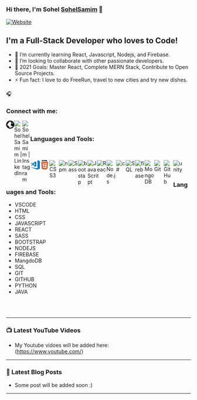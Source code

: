 ### Hi there, I'm Sohel [SohelSamim][website] 👋

[![Website](https://img.shields.io/website?label=Sohel/projects&style=for-the-badge&url=https%3A%2F%2Fcodestackr.com)](https://linktr.ee/SohelSamimi)
## I'm a  Full-Stack Developer who loves to Code!

- 🌱 I’m currently learning React, Javascript, Nodejs, and Firebase.
- 👯 I’m looking to collaborate with other passionate developers.
- 🥅 2021 Goals: Master React, Complete MERN Stack, Contribute to Open Source Projects.
- ⚡ Fun fact: I love to do FreeRun, travel to new cities and try new dishes.

🎧

### Connect with me:

[<img align="left" alt="SohelSamim.com" width="22px" src="https://raw.githubusercontent.com/iconic/open-iconic/master/svg/globe.svg" />][website]
[<img align="left" alt="SohelSamim | LinkedIn" width="22px" src="https://cdn.jsdelivr.net/npm/simple-icons@v3/icons/linkedin.svg" />][linkedin]
[<img align="left" alt="SohelSamim | Instagram" width="22px" src="https://cdn.jsdelivr.net/npm/simple-icons@v3/icons/instagram.svg" />][instagram]

<br />

### Languages and Tools:
<br> 

<img align="left" alt="Visual Studio Code" width="26px" 
src="https://raw.githubusercontent.com/github/explore/80688e429a7d4ef2fca1e82350fe8e3517d3494d/topics/visual-studio-code/visual-studio-code.png" />

<img align="left" alt="HTML5" width="26px" 
src=" https://raw.githubusercontent.com/github/explore/80688e429a7d4ef2fca1e82350fe8e3517d3494d/topics/html/html.png" />

<img align="left" alt="CSS3" width="26px" src="https://raw.githubusercontent.com/github/explore/80688e429a7d4ef2fca1e82350fe8e3517d3494d/
topics/css/css.png" />
<img align="left" alt="npm" width="26px" src="https://raw.githubusercontent.com/github/explore/80688e429a7d4ef2fca1e82350fe8e3517d3494d/
topics/npm/npm.png" />
<img align="left" alt="Sass" width="26px" src="https://raw.githubusercontent.com/github/explore/80688e429a7d4ef2fca1e82350fe8e3517d3494d/
topics/sass/sass.png" />
<img align="left" alt="bootstap" width="26px" src="https://raw.githubusercontent.com/github/explore/80688e429a7d4ef2fca1e82350fe8e3517d3494d/
topics/bootstrap/bootstrap.png" />
<img align="left" alt="JavaScript" width="26px" src="https://raw.githubusercontent.com/github/explore/
80688e429a7d4ef2fca1e82350fe8e3517d3494d/topics/javascript/javascript.png" />
<img align="left" alt="React" width="26px" src="https://raw.githubusercontent.com/github/explore/80688e429a7d4ef2fca1e82350fe8e3517d3494d/
topics/react/react.png" />
<img align="left" alt="Node.js" width="26px" src="https://raw.githubusercontent.com/github/explore/80688e429a7d4ef2fca1e82350fe8e3517d3494d/
topics/nodejs/nodejs.png" />
<img align="left" alt="c#" width="26px" src="https://www.clipartmax.com/png/middle/296-2963807_string-helper-class-c-logo.png" />
<img align="left" alt="SQL" width="26px" src="https://raw.githubusercontent.com/github/explore/80688e429a7d4ef2fca1e82350fe8e3517d3494d/
topics/sql/sql.png" />
<img align="left" alt="firebase" width="26px" src="https://raw.githubusercontent.com/github/explore/80688e429a7d4ef2fca1e82350fe8e3517d3494d/
topics/firebase/firebase.png" />
<img align="left" alt="MongoDB" width="26px" src="https://raw.githubusercontent.com/github/explore/80688e429a7d4ef2fca1e82350fe8e3517d3494d/
topics/mongodb/mongodb.png" />
<img align="left" alt="Git" width="26px" src="https://raw.githubusercontent.com/github/explore/80688e429a7d4ef2fca1e82350fe8e3517d3494d/
topics/git/git.png" />
<img align="left" alt="GitHub" width="26px" src="https://raw.githubusercontent.com/github/explore/78df643247d429f6cc873026c0622819ad797942/
topics/github/github.png" />
<img align="left" alt="unity" width="26px" src="https://e7.pngegg.com/pngimages/242/418/
png-clipart-unity-video-game-logo-augmented-reality-game-engine-others-miscellaneous-angle.png" />


<br />
<br />



### Languages and Tools:
- VSCODE
- HTML
- CSS
- JAVASCRIPT
- REACT
- SASS
- BOOTSTRAP
- NODEJS
- FIREBASE
- MangdoDB
- SQL
- GIT
- GITHUB
- PYTHON
- JAVA

<br /> 
<br />

--- 

### 📺 Latest YouTube Videos

<!-- YOUTUBE:START --> 

- My Youtube vidoes will be added here:  
(https://www.youtube.com/)

<!-- YOUTUBE:END -->

---

### 📕 Latest Blog Posts
- Some post will be added soon :)

---

[website]: https://linktr.ee/SohelSamimi
[instagram]: https://www.instagram.com/soheile22/
[linkedin]: https://www.linkedin.com/in/sohel-s-b0077b87/
